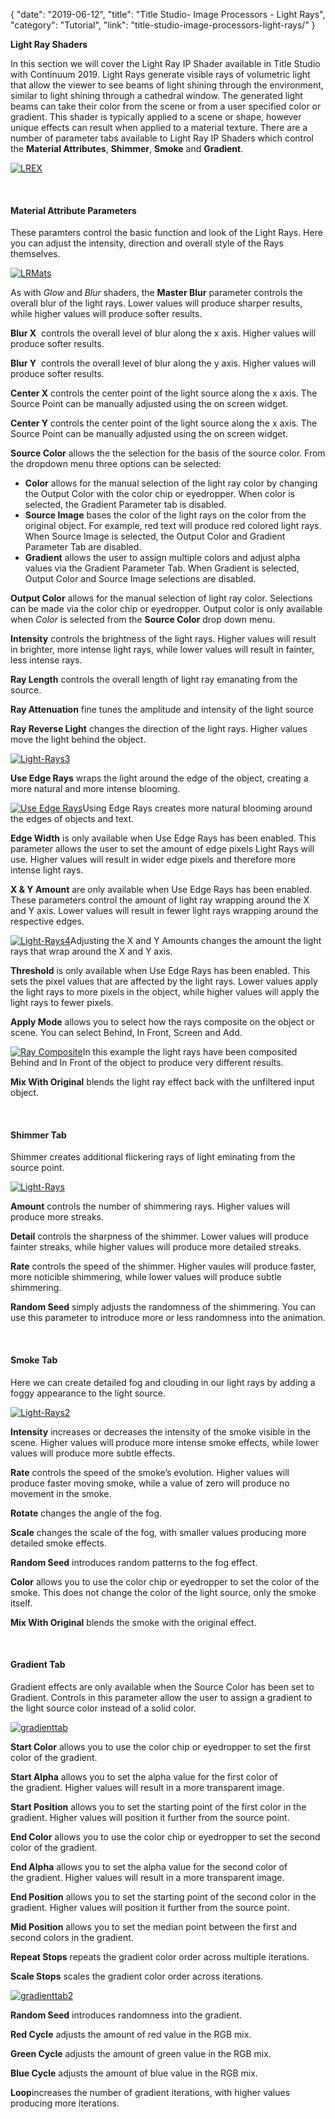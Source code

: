{
"date": "2019-06-12",
"title": "Title Studio- Image Processors - Light Rays",
"category": "Tutorial",
"link": "title-studio-image-processors-light-rays/"
}

 **Light Ray Shaders**


In this section we will cover the Light Ray IP Shader available in Title Studio with Continuum 2019. Light Rays generate visible rays of volumetric light that allow the viewer to see beams of light shining through the environment, similar to light shining through a cathedral window. The generated light beams can take their color from the scene or from a user specified color or gradient. This shader is typically applied to a scene or shape, however unique effects can result when applied to a material texture. There are a number of parameter tabs available to Light Ray IP Shaders which control the **Material Attributes**, **Shimmer**, **Smoke** and **Gradient**.


[![LREX](https://borisfx-com-res.cloudinary.com/image/upload//documentation/continuum/uploads/2018/11/LREX.jpg)](https://borisfx-com-res.cloudinary.com/image/upload//documentation/continuum/uploads/2018/11/LREX.jpg)


 


#### Material Attribute Parameters


These paramters control the basic function and look of the Light Rays. Here you can adjust the intensity, direction and overall style of the Rays themselves.


[![LRMats](https://borisfx-com-res.cloudinary.com/image/upload//documentation/continuum/uploads/2018/11/LRMats.png)](https://borisfx-com-res.cloudinary.com/image/upload//documentation/continuum/uploads/2018/11/LRMats.png)


As with *Glow* and *Blur* shaders, the **Master Blur** parameter controls the overall blur of the light rays. Lower values will produce sharper results, while higher values will produce softer results.


**Blur X**  controls the overall level of blur along the x axis. Higher values will produce softer results.


**Blur Y**  controls the overall level of blur along the y axis. Higher values will produce softer results.


**Center X** controls the center point of the light source along the x axis. The Source Point can be manually adjusted using the on screen widget.


**Center Y** controls the center point of the light source along the x axis. The Source Point can be manually adjusted using the on screen widget.


**Source Color** allows the the selection for the basis of the source color. From the dropdown menu three options can be selected:


* **Color** allows for the manual selection of the light ray color by changing the Output Color with the color chip or eyedropper. When color is selected, the Gradient Parameter tab is disabled.
* **Source Image** bases the color of the light rays on the color from the original object. For example, red text will produce red colored light rays. When Source Image is selected, the Output Color and Gradient Parameter Tab are disabled.
* **Gradient** allows the user to assign multiple colors and adjust alpha values via the Gradient Parameter Tab. When Gradient is selected, Output Color and Source Image selections are disabled.


**Output Color** allows for the manual selection of light ray color. Selections can be made via the color chip or eyedropper. Output color is only available when *Color* is selected from the **Source Color** drop down menu.


**Intensity** controls the brightness of the light rays. Higher values will result in brighter, more intense light rays, while lower values will result in fainter, less intense rays.


**Ray Length** controls the overall length of light ray emanating from the source.


**Ray Attenuation** fine tunes the amplitude and intensity of the light source


**Ray Reverse Light** changes the direction of the light rays. Higher values move the light behind the object.


[![Light-Rays3](https://borisfx-com-res.cloudinary.com/image/upload//documentation/continuum/uploads/2018/11/Light-Rays3.jpg)](https://borisfx-com-res.cloudinary.com/image/upload//documentation/continuum/uploads/2018/11/Light-Rays3.jpg)


**Use Edge Rays** wraps the light around the edge of the object, creating a more natural and more intense blooming.


[![Use Edge Rays](https://borisfx-com-res.cloudinary.com/image/upload//documentation/continuum/uploads/2018/11/edgerays.png)](https://borisfx-com-res.cloudinary.com/image/upload//documentation/continuum/uploads/2018/11/edgerays.png)Using Edge Rays creates more natural blooming around the edges of objects and text.


**Edge Width** is only available when Use Edge Rays has been enabled. This parameter allows the user to set the amount of edge pixels Light Rays will use. Higher values will result in wider edge pixels and therefore more intense light rays.


**X & Y Amount** are only available when Use Edge Rays has been enabled. These parameters control the amount of light ray wrapping around the X and Y axis. Lower values will result in fewer light rays wrapping around the respective edges.


[![Light-Rays4](https://borisfx-com-res.cloudinary.com/image/upload//documentation/continuum/uploads/2018/11/Light-Rays4.jpg)](https://borisfx-com-res.cloudinary.com/image/upload//documentation/continuum/uploads/2018/11/Light-Rays4.jpg)Adjusting the X and Y Amounts changes the amount the light rays that wrap around the X and Y axis.


**Threshold** is only available when Use Edge Rays has been enabled. This sets the pixel values that are affected by the light rays. Lower values apply the light rays to more pixels in the object, while higher values will apply the light rays to fewer pixels.


**Apply Mode** allows you to select how the rays composite on the object or scene. You can select Behind, In Front, Screen and Add.


[![Ray Composite](https://borisfx-com-res.cloudinary.com/image/upload//documentation/continuum/uploads/2018/11/lightrays1.jpg)](https://borisfx-com-res.cloudinary.com/image/upload//documentation/continuum/uploads/2018/11/lightrays1.jpg)In this example the light rays have been composited Behind and In Front of the object to produce very different results.


**Mix With Original** blends the light ray effect back with the unfiltered input object.


 


#### Shimmer Tab


Shimmer creates additional flickering rays of light eminating from the source point.


[![Light-Rays](https://borisfx-com-res.cloudinary.com/image/upload//documentation/continuum/uploads/2018/11/Light-Rays.jpg)](https://borisfx-com-res.cloudinary.com/image/upload//documentation/continuum/uploads/2018/11/Light-Rays.jpg)


**Amount** controls the number of shimmering rays. Higher values will produce more streaks.


**Detail** controls the sharpness of the shimmer. Lower values will produce fainter streaks, while higher values will produce more detailed streaks.


**Rate** controls the speed of the shimmer. Higher vaules will produce faster, more noticible shimmering, while lower values will produce subtle shimmering.


**Random Seed** simply adjusts the randomness of the shimmering. You can use this parameter to introduce more or less randomness into the animation.


 


#### Smoke Tab


Here we can create detailed fog and clouding in our light rays by adding a foggy appearance to the light source.


[![Light-Rays2](https://borisfx-com-res.cloudinary.com/image/upload//documentation/continuum/uploads/2018/11/Light-Rays2.jpg)](https://borisfx-com-res.cloudinary.com/image/upload//documentation/continuum/uploads/2018/11/Light-Rays2.jpg)


**Intensity** increases or decreases the intensity of the smoke visible in the scene. Higher values will produce more intense smoke effects, while lower values will produce more subtle effects.


**Rate** controls the speed of the smoke’s evolution. Higher values will produce faster moving smoke, while a value of zero will produce no movement in the smoke.


**Rotate** changes the angle of the fog.


**Scale** changes the scale of the fog, with smaller values producing more detailed smoke effects.


**Random Seed** introduces random patterns to the fog effect.


**Color** allows you to use the color chip or eyedropper to set the color of the smoke. This does not change the color of the light source, only the smoke itself.


**Mix With Original** blends the smoke with the original effect.


 


#### Gradient Tab


Gradient effects are only available when the Source Color has been set to Gradient. Controls in this parameter allow the user to assign a gradient to the light source color instead of a solid color.


[![gradienttab](https://borisfx-com-res.cloudinary.com/image/upload//documentation/continuum/uploads/2018/11/gradienttab.png)](https://borisfx-com-res.cloudinary.com/image/upload//documentation/continuum/uploads/2018/11/gradienttab.png)


**Start Color** allows you to use the color chip or eyedropper to set the first color of the gradient.


**Start Alpha** allows you to set the alpha value for the first color of the gradient. Higher values will result in a more transparent image.


**Start Position** allows you to set the starting point of the first color in the gradient. Higher values will position it further from the source point.


**End Color** allows you to use the color chip or eyedropper to set the second color of the gradient.


**End Alpha** allows you to set the alpha value for the second color of the gradient. Higher values will result in a more transparent image.


**End Position** allows you to set the starting point of the second color in the gradient. Higher values will position it further from the source point.


**Mid Position** allows you to set the median point between the first and second colors in the gradient.


**Repeat Stops** repeats the gradient color order across multiple iterations.


**Scale Stops** scales the gradient color order across iterations.


[![gradienttab2](https://borisfx-com-res.cloudinary.com/image/upload//documentation/continuum/uploads/2018/11/gradienttab2.png)](https://borisfx-com-res.cloudinary.com/image/upload//documentation/continuum/uploads/2018/11/gradienttab2.png)


**Random Seed** introduces randomness into the gradient.


**Red Cycle** adjusts the amount of red value in the RGB mix.


**Green Cycle** adjusts the amount of green value in the RGB mix.


**Blue Cycle** adjusts the amount of blue value in the RGB mix.


**Loop**increases the number of gradient iterations, with higher values producing more iterations.


